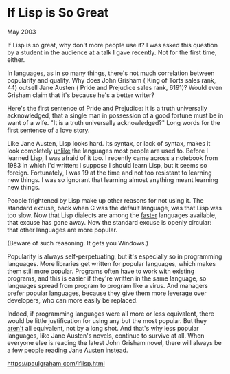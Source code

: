 # If Lisp is So Great

May 2003

If Lisp is so great, why don't more people use it? I was asked this question by a student in the audience at a talk I gave recently. Not for the first time, either.

In languages, as in so many things, there's not much correlation between popularity and quality. Why does John Grisham ( King of Torts sales rank, 44) outsell Jane Austen ( Pride and Prejudice sales rank, 6191)? Would even Grisham claim that it's because he's a better writer?

Here's the first sentence of Pride and Prejudice: It is a truth universally acknowledged, that a single man in possession of a good fortune must be in want of a wife. "It is a truth universally acknowledged?" Long words for the first sentence of a love story.

Like Jane Austen, Lisp looks hard. Its syntax, or lack of syntax, makes it look completely [unlike](https://sep.turbifycdn.com/ty/cdn/paulgraham/acl2.lisp?t=1688221954&) the languages most people are used to. Before I learned Lisp, I was afraid of it too. I recently came across a notebook from 1983 in which I'd written: I suppose I should learn Lisp, but it seems so foreign. Fortunately, I was 19 at the time and not too resistant to learning new things. I was so ignorant that learning almost anything meant learning new things.

People frightened by Lisp make up other reasons for not using it. The standard excuse, back when C was the default language, was that Lisp was too slow. Now that Lisp dialects are among the [faster](http://shootout.alioth.debian.org/benchmark.php?test=nestedloop&lang=all&sort=cpu) languages available, that excuse has gone away. Now the standard excuse is openly circular: that other languages are more popular.

(Beware of such reasoning. It gets you Windows.)

Popularity is always self-perpetuating, but it's especially so in programming languages. More libraries get written for popular languages, which makes them still more popular. Programs often have to work with existing programs, and this is easier if they're written in the same language, so languages spread from program to program like a virus. And managers prefer popular languages, because they give them more leverage over developers, who can more easily be replaced.

Indeed, if programming languages were all more or less equivalent, there would be little justification for using any but the most popular. But they [aren't](https://paulgraham.com/icad.html) all equivalent, not by a long shot. And that's why less popular languages, like Jane Austen's novels, continue to survive at all. When everyone else is reading the latest John Grisham novel, there will always be a few people reading Jane Austen instead.

https://paulgraham.com/iflisp.html
